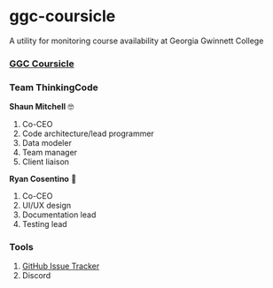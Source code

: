 # ggc-coursicle
A utility for monitoring course availability at Georgia Gwinnett College

### [GGC Coursicle](https://github.com/soft-eng-practicum/ggc-coursicle)

### Team ThinkingCode

**Shaun Mitchell** 🤓
1. Co-CEO
2. Code architecture/lead programmer
3. Data modeler
4. Team manager
5. Client liaison

**Ryan Cosentino** :grimacing:
1. Co-CEO
2. UI/UX design
3. Documentation lead
4. Testing lead

### Tools
1. [GitHub Issue Tracker](https://github.com/issues)
2. Discord
